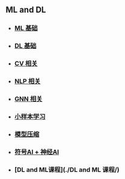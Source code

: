 ## ML and DL

- ### [ML     基础](./1-ML-General/) 

- ### [DL      基础](./2-DL-General/) 

- ### [CV      相关](./3-CV-Related/)  

- ### [NLP   相关](./4-NLP-Related/) 

- ### [GNN  相关](./5-GNN-Related/) 

- ### [小样本学习](./6-小样本学习/) 

- ### [模型压缩](./7-模型压缩/) 

- ### [符号AI + 神经AI](./8-符号与神经/) 

- ### [DL and ML课程](./DL and ML 课程/) 


